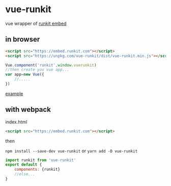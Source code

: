 vue-runkit
==========
vue wrapper of [runkit embed](https://runkit.com/docs/embed)

in browser
----------
```html
<script src="https://embed.runkit.com"></script>
<script src="https://unpkg.com/vue-runkit/dist/vue-runkit.min.js"></script>
```
```javascript
Vue.component('runkit',window.vuerunkit)
//then create you vue app...
var app=new Vue({
	//.....
})
```
[example](https://rawgit.com/maple3142/vue-runkit/master/example.html)

with webpack
----------
index.html
```html
<script src="https://embed.runkit.com"></script>
```
then

```npm install --save-dev vue-runkit``` or ```yarn add -D vue-runkit```
```javascript
import runkit from 'vue-runkit'
export default {
	components: {runkit}
	//else...
}
```
